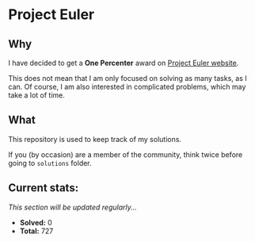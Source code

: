 # Project Euler

## Why

I have decided to get a **One Percenter** award on [Project Euler website](https://projecteuler.net).

This does not mean that I am only focused on solving as many tasks, as I can.
Of course, I am also interested in complicated problems, which may take a lot of time.

## What

This repository is used to keep track of my solutions.

If you (by occasion) are a member of the community, think twice before going to `solutions` folder.

## Current stats:

_This section will be updated regularly..._

-   **Solved:** 0
-   **Total:** 727

